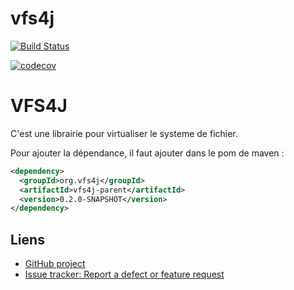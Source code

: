 # vfs4j

[![Build Status](https://travis-ci.com/abarhub/vfs4j.svg?branch=master)](https://travis-ci.com/abarhub/vfs4j)


[![codecov](https://codecov.io/gh/abarhub/vfs4j/branch/master/graph/badge.svg)](https://codecov.io/gh/abarhub/vfs4j)


# VFS4J
C'est une librairie pour virtualiser le systeme de fichier.

Pour ajouter la dépendance, il faut ajouter dans le pom de maven :

```xml
<dependency>
  <groupId>org.vfs4j</groupId>
  <artifactId>vfs4j-parent</artifactId>
  <version>0.2.0-SNAPSHOT</version>
</dependency>
```

## Liens

-   [GitHub project](https://github.com/abarhub/vfs4j)
-   [Issue tracker: Report a defect or feature request](https://github.com/abarhub/vfs4j/issues/new)



